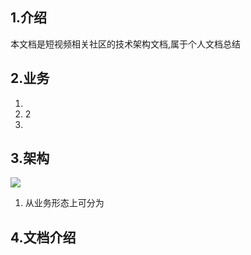## 1.介绍

本文档是短视频相关社区的技术架构文档,属于个人文档总结

## 2.业务

1. 
2. 2
3. 

## 3.架构
  ![](https://www.plantuml.com/plantuml/proxy?src=https://raw.githubusercontent.com/nxnnxn/community-doc/main/puml/system.puml&fmt=svg&cache=no)

1. 从业务形态上可分为


## 4.文档介绍


